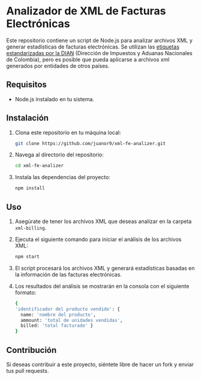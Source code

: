 # Analizador de XML de Facturas Electrónicas

Este repositorio contiene un script de Node.js para analizar archivos XML y generar estadísticas de facturas electrónicas. Se utilizan las [etiquetas estandarizadas por la DIAN](https://www.dian.gov.co/normatividad/Proyectosnormas/Anexo%201%20-%20Proyecto%20Resolución%20000000%20-%2011032019%20-%20Soporte%20Tecnico.pdf) (Dirección de Impuestos y Aduanas Nacionales de Colombia), pero es posible que pueda aplicarse a archivos xml generados por entidades de otros países.

## Requisitos

- Node.js instalado en tu sistema.

## Instalación

1. Clona este repositorio en tu máquina local:

   ```bash
   git clone https://github.com/juanor9/xml-fe-analizer.git
   ```
2. Navega al directorio del repositorio:

    ```bash
    cd xml-fe-analizer
    ```
3. Instala las dependencias del proyecto:
    ```bash
    npm install
    ```

## Uso
1. Asegúrate de tener los archivos XML que deseas analizar en la carpeta `xml-billing`.

2. Ejecuta el siguiente comando para iniciar el análisis de los archivos XML:

    ```bash
    npm start
    ```
3. El script procesará los archivos XML y generará estadísticas basadas en la información de las facturas electrónicas.

4. Los resultados del análisis se mostrarán en la consola con el siguiente formato:
    ```bash
    {
    'identificador del producto vendido': { 
      name: 'nombre del producto', 
      ammount: 'total de unidades vendidas', 
      billed: 'total facturado' }
    }
    ```
## Contribución
Si deseas contribuir a este proyecto, siéntete libre de hacer un fork y enviar tus pull requests.
